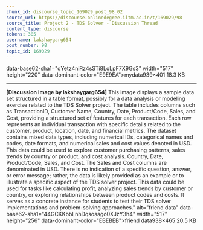 ```yaml
---
chunk_id: discourse_topic_169029_post_98_02
source_url: https://discourse.onlinedegree.iitm.ac.in/t/169029/98
source_title: Project 2 - TDS Solver - Discussion Thread
content_type: discourse
tokens: 385
username: lakshaygarg654
post_number: 98
topic_id: 169029
---
```


 data-base62-sha1="qYetz4niRz4sSTi8LqLpF7X9Gs3" width="517" height="220" data-dominant-color="E9E9EA">mydata939×401 18.3 KB

---

**[Discussion Image by lakshaygarg654]** This image displays a sample data set structured in a table format, possibly for a data analysis or modeling exercise related to the TDS Solver project. The table includes columns such as TransactionID, Customer Name, Country, Date, Product/Code, Sales, and Cost, providing a structured set of features for each transaction. Each row represents an individual transaction with specific details related to the customer, product, location, date, and financial metrics. The dataset contains mixed data types, including numerical IDs, categorical names and codes, date formats, and numerical sales and cost values denoted in USD. This data could be used to explore customer purchasing patterns, sales trends by country or product, and cost analysis. Country, Date, Product/Code, Sales, and Cost. The Sales and Cost columns are denominated in USD. There is no indication of a specific question, answer, or error message; rather, the data is likely provided as an example or to illustrate a specific aspect of the TDS solver project. This data could be used for tasks like calculating profit, analyzing sales trends by customer or country, or exploring relationships between product codes and costs. It serves as a concrete instance for students to test their TDS solver implementations and problem-solving approaches." alt="friend data" data-base62-sha1="44GCKKbbLnhDqsoaago0XJzY3h4" width="517" height="256" data-dominant-color="EBEBEB">friend data938×465 20.5 KB
